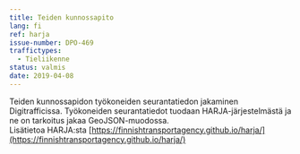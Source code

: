 ```yaml
---
title: Teiden kunnossapito
lang: fi
ref: harja
issue-number: DPO-469
traffictypes:
  - Tieliikenne
status: valmis
date: 2019-04-08
---
```


Teiden kunnossapidon työkoneiden seurantatiedon jakaminen Digitrafficissa.
Työkoneiden seurantatiedot tuodaan HARJA-järjestelmästä ja ne on tarkoitus jakaa
GeoJSON-muodossa.\
Lisätietoa HARJA:sta
[https://finnishtransportagency.github.io/harja/](https://finnishtransportagency.github.io/harja/)

